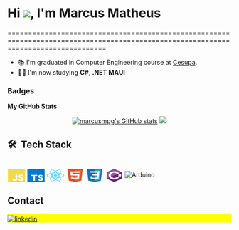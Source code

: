  <h1 align="left">Hi <img src="https://raw.githubusercontent.com/kaueMarques/kaueMarques/master/hi.gif" height="30px">, I'm Marcus Matheus</h1>

====================================================================================================================================

- 📚 I'm graduated in Computer Engineering course at [Cesupa](https://www.cesupa.br).
- 👨‍💻 I'm now studying **C#**, **.NET MAUI**
  
### Badges

<b>My GitHub Stats</b>
<div align="center">
<a href="http://www.github.com/marcusmatheusgomes"><img height="180em" src="https://github-readme-stats.vercel.app/api?username=marcusmatheusgomes&show_icons=true&hide=&count_private=true&title_color=0891b2&text_color=ffffff&icon_color=0891b2&bg_color=1c1917&hide_border=true&show_icons=true" alt="marcusmpg's GitHub stats" /></a>
<a href="http://www.github.com/marcusmatheusgomes"><img height="170em" src="https://github-readme-streak-stats.herokuapp.com/?user=marcusmatheusgomes&stroke=ffffff&background=1c1917&ring=0891b2&fire=0891b2&currStreakNum=ffffff&currStreakLabel=0891b2&sideNums=ffffff&sideLabels=ffffff&dates=ffffff&hide_border=true" /></a>
</div>

## 🛠 &nbsp;Tech Stack

<div style="display: inline_block"><br>
  <img align="center" alt="Rafa-Js" height="30" width="40" src="https://raw.githubusercontent.com/devicons/devicon/master/icons/javascript/javascript-plain.svg">
  <img align="center" alt="Rafa-Ts" height="30" width="40" src="https://raw.githubusercontent.com/devicons/devicon/master/icons/typescript/typescript-plain.svg">
  <img align="center" alt="React" height="30" width="40" src="https://raw.githubusercontent.com/devicons/devicon/master/icons/react/react-original.svg">
  <img align="center" alt="HTML" height="30" width="40" src="https://raw.githubusercontent.com/devicons/devicon/master/icons/html5/html5-original.svg">
  <img align="center" alt="CSS" height="30" width="40" src="https://raw.githubusercontent.com/devicons/devicon/master/icons/css3/css3-original.svg">
  <img align="center" alt="Csharp" height="30" width="40" src="https://raw.githubusercontent.com/devicons/devicon/master/icons/csharp/csharp-original.svg">
  <img aling="center" alt="Arduino" height="30" width="40" src="https://raw.githubusercontent.com/danielcranney/readme-generator/main/public/icons/skills/arduino-colored.svg"/>
</div>

## Contact

<p align="left" style="background:yellow">
<a href="https://www.linkedin.com/in/marcus-matheus-pereira-gomes-51081a17b/" target="_blank">
  <img align="center" src="https://img.shields.io/badge/LinkedIn-0077B5?style=for-the-badge&logo=linkedin&logoColor=white" alt="linkedin"/>
</a>
</p>
